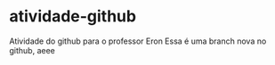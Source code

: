 # atividade-github
Atividade do github para o professor Eron
Essa é uma branch nova no github, aeee
